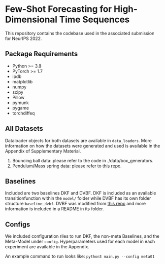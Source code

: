 # Few-Shot Forecasting for High-Dimensional Time Sequences
<p>This repository contains the codebase used in the associated submission for NeurIPS 2022.</p>

## Package Requirements

* Python >= 3.8
* PyTorch >= 1.7
* ipdb
* matplotlib
* numpy
* scipy
* Pillow
* pymunk
* pygame
* torchdiffeq


## All Datasets
Dataloader objects for both datasets are available in ```data_loaders```. 
More information on how the datasets were generated and used is available in the Appendix of Supplementary Material.

1. Bouncing ball data: please refer to the code in ./data/box_generators.
2. Pendulum/Mass spring data: please refer to [this repo](https://github.com/deepmind/dm_hamiltonian_dynamics_suite).

## Baselines
Included are two baselines DKF and DVBF. DKF is included as an available transitionfunction within the ```model/``` folder while DVBF has its own folder structure ```baseline_dvbf```. DVBF was modified from [this repo](https://github.com/Jgmorton/vbf) and more information is included in a README in its folder.

## Configs
We included configuration riles to run DKF, the non-meta Baselines, and the Meta-Model under ```config```. 
Hyperparameters used for each model in each experiment are available in the Appendix.

An example command to run looks like:
```python3 main.py --config meta01```
